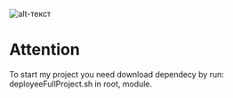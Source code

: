 ![alt-текст](https://github.com/drnserhio/test/blob/master/pngwing.com%20(5).png "Текст заголовка логотипа 1")
# Attention

To start my project you need download dependecy by run: deployeeFullProject.sh in root, module.


